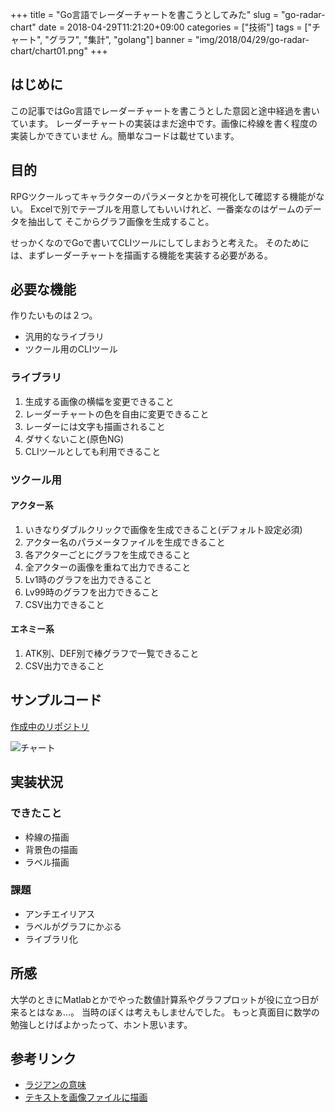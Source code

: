 +++
title = "Go言語でレーダーチャートを書こうとしてみた"
slug = "go-radar-chart"
date = 2018-04-29T11:21:20+09:00
categories = ["技術"]
tags = ["チャート", "グラフ", "集計", "golang"]
banner = "img/2018/04/29/go-radar-chart/chart01.png"
+++

はじめに
------------------------------------------------------------------------------

この記事ではGo言語でレーダーチャートを書こうとした意図と途中経過を書いています。
レーダーチャートの実装はまだ途中です。画像に枠線を書く程度の実装しかできていませ
ん。簡単なコードは載せています。

目的
--------------------------------------------------------------------------------

RPGツクールってキャラクターのパラメータとかを可視化して確認する機能がない。
Excelで別でテーブルを用意してもいいけれど、一番楽なのはゲームのデータを抽出して
そこからグラフ画像を生成すること。

せっかくなのでGoで書いてCLIツールにしてしまおうと考えた。
そのためには、まずレーダーチャートを描画する機能を実装する必要がある。

必要な機能
--------------------------------------------------------------------------------

作りたいものは２つ。

- 汎用的なライブラリ
- ツクール用のCLIツール

### ライブラリ

1. 生成する画像の横幅を変更できること
1. レーダーチャートの色を自由に変更できること
1. レーダーには文字も描画されること
1. ダサくないこと(原色NG)
1. CLIツールとしても利用できること

### ツクール用

#### アクター系

1. いきなりダブルクリックで画像を生成できること(デフォルト設定必須)
1. アクター名のパラメータファイルを生成できること
1. 各アクターごとにグラフを生成できること
1. 全アクターの画像を重ねて出力できること
1. Lv1時のグラフを出力できること
1. Lv99時のグラフを出力できること
1. CSV出力できること

#### エネミー系

1. ATK別、DEF別で棒グラフで一覧できること
1. CSV出力できること

サンプルコード
--------------------------------------------------------------------------------

[作成中のリポジトリ](https://github.com/jiro4989/go-radar-chart)

![チャート](/img/2018/04/29/go-radar-chart/chart01.png)

<script src="https://gist.github.com/jiro4989/b8d7fc43745f019c28064bf0d2077eca.js"></script>

実装状況
--------------------------------------------------------------------------------

### できたこと

- 枠線の描画
- 背景色の描画
- ラベル描画

### 課題

- アンチエイリアス
- ラベルがグラフにかぶる
- ライブラリ化

所感
--------------------------------------------------------------------------------

大学のときにMatlabとかでやった数値計算系やグラフプロットが役に立つ日が来るとはなぁ...。
当時のぼくは考えもしませんでした。
もっと真面目に数学の勉強しとけばよかったって、ホント思います。

参考リンク
--------------------------------------------------------------------------------

- [ラジアンの意味](https://sci-pursuit.com/math/radian.html)
- [テキストを画像ファイルに描画](https://stackoverflow.com/questions/38299930/how-to-add-a-simple-text-label-to-an-image-in-go)
